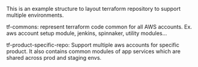This is an example structure to layout terraform repository to support multiple environments.

tf-commons: represent terraform code common for all AWS accounts. Ex. aws account setup module,
jenkins, spinnaker, utility modules...

tf-product-specific-repo: Support multiple aws accounts for specific product. It also contains common
modules of app services which are shared across prod and staging envs.

